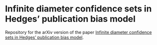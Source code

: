 
<!-- README.md is generated from README.Rmd. Please edit that file -->

# Infinite diameter confidence sets in Hedges’ publication bias model

Repository for the arXiv version of the paper [Infinite diameter
confidence sets in Hedges’ publication bias
model](https://arxiv.org/abs/1912.09180).

